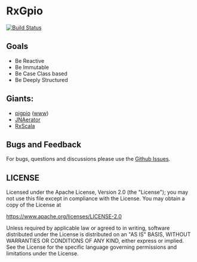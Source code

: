 RxGpio
==========================
[![Build Status](https://travis-ci.org/jw3/rxgpio.svg?branch=master)](https://travis-ci.org/jw3/rxgpio)

## Goals
- Be Reactive
- Be Immutable
- Be Case Class based
- Be Deeply Structured

## Giants:
- [pigpio](https://github.com/joan2937/pigpio) ([www](http://abyz.co.uk/rpi/pigpio/))
- [JNAerator](https://github.com/nativelibs4java/JNAerator)
- [RxScala](https://github.com/ReactiveX/RxScala)


## Bugs and Feedback

For bugs, questions and discussions please use the [Github Issues](https://github.com/jw3/RxGpio/issues).

## LICENSE

Licensed under the Apache License, Version 2.0 (the "License");
you may not use this file except in compliance with the License.
You may obtain a copy of the License at

<https://www.apache.org/licenses/LICENSE-2.0>

Unless required by applicable law or agreed to in writing, software
distributed under the License is distributed on an "AS IS" BASIS,
WITHOUT WARRANTIES OR CONDITIONS OF ANY KIND, either express or implied.
See the License for the specific language governing permissions and
limitations under the License.
